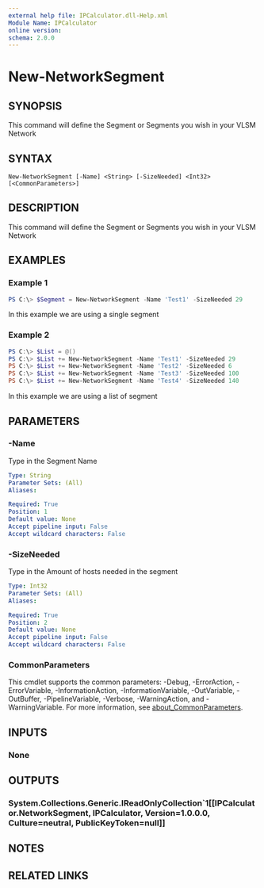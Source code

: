 ```yaml
---
external help file: IPCalculator.dll-Help.xml
Module Name: IPCalculator
online version:
schema: 2.0.0
---
```


# New-NetworkSegment

## SYNOPSIS
This command will define the Segment or Segments you wish in your VLSM Network

## SYNTAX

```
New-NetworkSegment [-Name] <String> [-SizeNeeded] <Int32> [<CommonParameters>]
```

## DESCRIPTION
This command will define the Segment or Segments you wish in your VLSM Network

## EXAMPLES

### Example 1
```powershell
PS C:\> $Segment = New-NetworkSegment -Name 'Test1' -SizeNeeded 29
```

In this example we are using a single segment

### Example 2
```powershell
PS C:\> $List = @()
PS C:\> $List += New-NetworkSegment -Name 'Test1' -SizeNeeded 29
PS C:\> $List += New-NetworkSegment -Name 'Test2' -SizeNeeded 6
PS C:\> $List += New-NetworkSegment -Name 'Test3' -SizeNeeded 100
PS C:\> $List += New-NetworkSegment -Name 'Test4' -SizeNeeded 140
```

In this example we are using a list of segment

## PARAMETERS

### -Name
Type in the Segment Name

```yaml
Type: String
Parameter Sets: (All)
Aliases:

Required: True
Position: 1
Default value: None
Accept pipeline input: False
Accept wildcard characters: False
```

### -SizeNeeded
Type in the Amount of hosts needed in the segment

```yaml
Type: Int32
Parameter Sets: (All)
Aliases:

Required: True
Position: 2
Default value: None
Accept pipeline input: False
Accept wildcard characters: False
```

### CommonParameters
This cmdlet supports the common parameters: -Debug, -ErrorAction, -ErrorVariable, -InformationAction, -InformationVariable, -OutVariable, -OutBuffer, -PipelineVariable, -Verbose, -WarningAction, and -WarningVariable. For more information, see [about_CommonParameters](http://go.microsoft.com/fwlink/?LinkID=113216).

## INPUTS

### None

## OUTPUTS

### System.Collections.Generic.IReadOnlyCollection`1[[IPCalculator.NetworkSegment, IPCalculator, Version=1.0.0.0, Culture=neutral, PublicKeyToken=null]]

## NOTES

## RELATED LINKS
